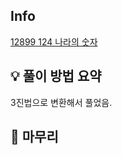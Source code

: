 ## Info
[12899 124 나라의 숫자](https://school.programmers.co.kr/learn/courses/30/lessons/12899)

## 💡 풀이 방법 요약
3진법으로 변환해서 풀었음.

## 🙂 마무리

